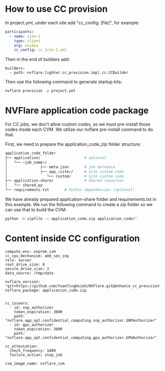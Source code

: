 # How to use CC provision

In project.yml, under each site add "cc_config: [file]", for example:

```yaml
participants:
  - name: site-1
    type: client
    org: nvidia
    cc_config: cc_site-1.yml
```

Then in the end of builders add:

```
builders:
  - path: nvflare.lighter.cc_provision.impl.cc.CCBuilder
```

Then use the following command to generate startup kits:

```bash
nvflare provision -p project.yml
```

# NVFlare application code package

For CC jobs, we don't allow custom codes, so we must pre-install those codes inside each CVM.
We utilize our nvflare pre-install command to do that.
 
First, we need to prepare the application_code_zip folder structure:

```bash
application_code_folder
├── application/                    # optional
│   └── <job_name>/
│               ├── meta.json       # job metadata
│               ├── app_<site>/     # Site custom code
│                  └── custom/      # Site custom code
├── application-share/              # Shared resources
│   └── shared.py
└── requirements.txt       # Python dependencies (optional)
```

We have already prepared application-share folder and requirements.txt in this example.
We run the following command to create a zip folder so we can use that to build the CVM:

```bash
python -m zipfile -c application_code.zip application_code/*
```

# Content inside CC configuration

```
compute_env: onprem_cvm
cc_cpu_mechanism: amd_sev_snp
role: server
root_drive_size: 8
secure_drive_size: 2
data_source: /tmp/data

nvflare_version: "git+https://github.com/YuanTingHsieh/NVFlare.git@enhance_cc_provision"
nvflare_package: application_code.zip


cc_issuers:
  - id: snp_authorizer
    token_expiration: 3600
    path: "nvflare.app_opt.confidential_computing.snp_authorizer.SNPAuthorizer"
  - id: gpu_authorizer
    token_expiration: 3600
    path: "nvflare.app_opt.confidential_computing.gpu_authorizer.GPUAuthorizer"

cc_attestation:
  check_frequency: 1800
  failure_action: stop_job

cvm_image_name: nvflare_cvm
```

